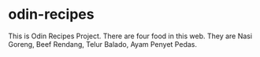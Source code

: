 # odin-recipes

This is Odin Recipes Project. There are four food in this web. They are Nasi Goreng, Beef Rendang, Telur Balado, Ayam Penyet Pedas.
